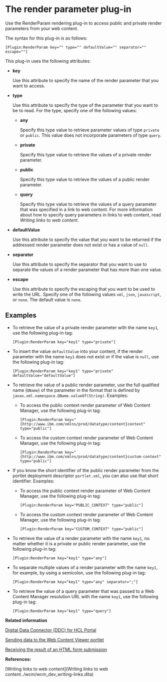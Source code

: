 # The render parameter plug-in 

Use the RenderParam rendering plug-in to access public and private render parameters from your web content.

The syntax for this plug-in is as follows:

```
[Plugin:RenderParam key="" type="" defaultValue="" separator="" escape=""]
```

This plug-in uses the following attributes:

-   **key**

    Use this attribute to specify the name of the render parameter that you want to access.

-   **type**

    Use this attribute to specify the type of the parameter that you want to be to read. For the type, specify one of the following values:

    -   **any**

        Specify this type value to retrieve parameter values of type `private` or `public`. This value does not incorporate parameters of type `query`.

    -   **private**

        Specify this type value to retrieve the values of a private render parameter.

    -   **public**

        Specify this type value to retrieve the values of a public render parameter.

    -   **query**

        Specify this type value to retrieve the values of a query parameter that was specified in a link to web content. For more information about how to specify query parameters in links to web content, read *Writing links to web content*.

-   **defaultValue**

    Use this attribute to specify the value that you want to be returned if the addressed render parameter does not exist or has a value of `null`.

-   **separator**

    Use this attribute to specify the separator that you want to use to separate the values of a render parameter that has more than one value.

-   **escape**

    Use this attribute to specify the escaping that you want to be used to write the URL. Specify one of the following values `xml`, `json`, `javascript`, or `none`. The default value is `none`.


## Examples

-   To retrieve the value of a private render parameter with the name `key1`, use the following plug-in tag:

    ```
    [Plugin:RenderParam key="key1" type="private"]
    ```

-   To insert the value `defaultValue` into your content, if the render parameter with the name `key1` does not exist or if the value is `null`, use the following plug-in tag:

    ```
    [Plugin:RenderParam key="key1" type="private" defaultValue="defaultValue"]
    
    ```

-   To retrieve the value of a public render parameter, use the full qualified name \(`QName`\) of the parameter in the format that is defined by `javax.xml.namespace.QName.valueOf(String)`. Examples:
    -   To access the public context render parameter of Web Content Manager, use the following plug-in tag:

        ```
        [Plugin:RenderParam key="{http://www.ibm.com/xmlns/prod/datatype/content}context" type="public"]
        ```

    -   To access the custom context render parameter of Web Content Manager, use the following plug-in tag:

        ```
        [Plugin:RenderParam key="{http://www.ibm.com/xmlns/prod/datatype/content}custom-context" type="public"] 
        ```

-   If you know the short identifier of the public render parameter from the portlet deployment descriptor `portlet.xml`, you can also use that short identifier. Examples:
    -   To access the public context render parameter of Web Content Manager, use the following plug-in tag:

        ```
        [Plugin:RenderParam key="PUBLIC_CONTEXT" type="public"]
        ```

    -   To access the custom context render parameter of Web Content Manager, use the following plug-in tag:

        ```
        [Plugin:RenderParam key="CUSTOM_CONTEXT" type="public"]
        ```

-   To retrieve the value of a render parameter with the name `key1`, no matter whether it is a private or public render parameter, use the following plug-in tag:

    ```
    [Plugin:RenderParam key="key1" type="any"] 
    ```

-   To separate multiple values of a render parameter with the name `key1`, for example, by using a semicolon, use the following plug-in tag:

    ```
    [Plugin:RenderParam key="key1" type="any" separator=";"]
    ```

-   To retrieve the value of a query parameter that was passed to a Web Content Manager resolution URL with the name `key1`, use the following plug-in tag:

    ```
    [Plugin:RenderParam key="key1" type="query"]
    ```


**Related information**  


[Digital Data Connector \(DDC\) for HCL Portal ](../social/plrf_ovu.md)

[Sending data to the Web Content Viewer portlet ](../social/plrf_sendata2wcv.md)

[Receiving the result of an HTML form submission ](../social/plrf_sendata2wcv_receivhtmlform.md)

**References:**  


[Writing links to web content](Writing links to web content../wcm/wcm_dev_writing-links.dita)

